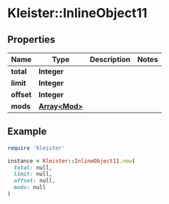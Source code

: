 # Kleister::InlineObject11

## Properties

| Name | Type | Description | Notes |
| ---- | ---- | ----------- | ----- |
| **total** | **Integer** |  |  |
| **limit** | **Integer** |  |  |
| **offset** | **Integer** |  |  |
| **mods** | [**Array&lt;Mod&gt;**](Mod.md) |  |  |

## Example

```ruby
require 'kleister'

instance = Kleister::InlineObject11.new(
  total: null,
  limit: null,
  offset: null,
  mods: null
)
```

